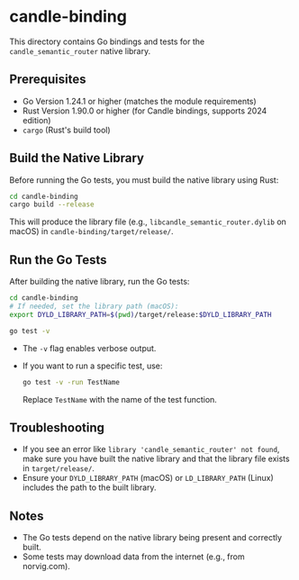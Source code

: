 # candle-binding

This directory contains Go bindings and tests for the `candle_semantic_router` native library.

## Prerequisites

- Go Version 1.24.1 or higher (matches the module requirements)
- Rust Version 1.90.0 or higher (for Candle bindings, supports 2024 edition)
- `cargo` (Rust's build tool)

## Build the Native Library

Before running the Go tests, you must build the native library using Rust:

```sh
cd candle-binding
cargo build --release
```

This will produce the library file (e.g., `libcandle_semantic_router.dylib` on macOS) in `candle-binding/target/release/`.

## Run the Go Tests

After building the native library, run the Go tests:

```sh
cd candle-binding
# If needed, set the library path (macOS):
export DYLD_LIBRARY_PATH=$(pwd)/target/release:$DYLD_LIBRARY_PATH

go test -v
```

- The `-v` flag enables verbose output.
- If you want to run a specific test, use:

  ```sh
  go test -v -run TestName
  ```

  Replace `TestName` with the name of the test function.

## Troubleshooting

- If you see an error like `library 'candle_semantic_router' not found`, make sure you have built the native library and that the library file exists in `target/release/`.
- Ensure your `DYLD_LIBRARY_PATH` (macOS) or `LD_LIBRARY_PATH` (Linux) includes the path to the built library.

## Notes

- The Go tests depend on the native library being present and correctly built.
- Some tests may download data from the internet (e.g., from norvig.com). 
